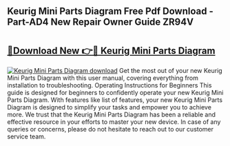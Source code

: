 ## Keurig Mini Parts Diagram Free Pdf Download - Part-AD4 New Repair Owner Guide ZR94V

# <h2><a href="http://dfpizct.blite.top/?on=Keurig+Mini+Parts+Diagram">🔗Download New 👉🔴 Keurig Mini Parts Diagram</a></h2>

[![Keurig Mini Parts Diagram download](https://i.imgur.com/lujVjoI.png)](http://dfpizct.blite.top/?on=Keurig+Mini+Parts+Diagram)
Get the most out of your new Keurig Mini Parts Diagram with this user manual, covering everything from installation to troubleshooting. Operating Instructions for Beginners This guide is designed for beginners to confidently operate your new Keurig Mini Parts Diagram. With features like list of features, your new Keurig Mini Parts Diagram is designed to simplify your tasks and empower you to achieve more. We trust that the Keurig Mini Parts Diagram has been a reliable and effective resource in your efforts to master your new device. In case of any queries or concerns, please do not hesitate to reach out to our customer service team.
